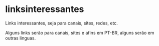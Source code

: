 # linksinteressantes
Links interessantes, seja para canais, sites, redes, etc. 

Alguns links serão para canais, sites e afins em PT-BR, alguns serão em outras linguas. 
